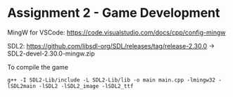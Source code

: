 # Assignment 2 - Game Development

MingW for VSCode: https://code.visualstudio.com/docs/cpp/config-mingw

SDL2: https://github.com/libsdl-org/SDL/releases/tag/release-2.30.0 -> SDL2-devel-2.30.0-mingw.zip

To compile the game
``` 
g++ -I SDL2-Lib/include -L SDL2-Lib/lib -o main main.cpp -lmingw32 -lSDL2main -lSDL2 -lSDL2_image -lSDL2_ttf
``` 

